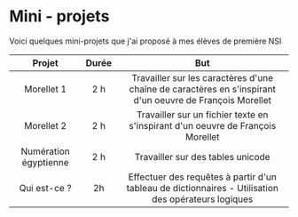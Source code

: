 # Mini - projets

Voici quelques mini-projets que j'ai proposé à mes élèves de première NSI




|Projet|Durée|But|
|:--:|:--:|:--:|
|Morellet 1| 2 h | Travailler sur les caractères d'une chaîne de caractères en s'inspirant d'un oeuvre de François Morellet|
|Morellet 2| 2 h | Travailler sur un fichier texte en s'inspirant d'un oeuvre de François Morellet|
|Numération égyptienne| 2 h | Travailler sur des tables unicode|
|Qui est-ce ?| 2h | Effectuer des requêtes à partir d'un tableau de dictionnaires - Utilisation des opérateurs logiques|
